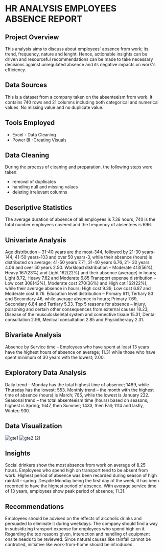 # HR ANALYSIS EMPLOYEES ABSENCE REPORT

## Project Overview

This analysis aims to discuss about employees' absence from work; its trend, frequency, nature and lenght. Hence, actionable insights can be driven and resourceful recommendations can be made to take necessary decisions against unregulated absence and its negative impacts on work's efficiency.

## Data Sources

This is a dataset from a company taken on the absenteeism from work. It contains 740 rows and 21 
columns including both categorical and numerical values. 
No missing value and no duplicate value. 

## Tools Employed

  - Excel - Data Cleaning
  - Power BI -Creating Visuals

## Data Cleaning

During the process of cleaning and preparation, the following steps were taken:
- removal of duplicates
- handling null and missing values
- deleting irrelevant columns

## Descriptive Statistics

The average duration of absence of all employees is 7.36 hours, 740 is the total number employees 
covered and the frequency of absentees is 696. 

## Univariate Analysis 
Age distribution – 31-40 years are the most-344, followed by 21-30 years-144, 41-50 years-103 and over 
50 years-3, while their absence (hours) is distributed on average; 41-50 years 7.71, 31-40 years 6.76, 21-
30 years 4.06 and over 50 years 2.50. 
Workload distribution – Moderate 413(56%), Heavy 167(23%) and Light 162(22%) and their absence 
(average) in hours; Light 8.72, Heavy 7.62 and Moderate 6.85 
Transport expense distribution – Low cost 308(42%), Moderate cost 270(36%) and High cot 
162(22%), while their average absence in hours; High cost 9.39, Low cost 6.87 and Moderate cost 6.76. 
Education level distribution – Primary 611, Tertiary 83 and Secondary 46, while average absence in 
hours; Primary 7.69, Secondary 6.84 and Tertiary 5.33. 
Top 5 reasons for absence – Injury, poisoning and certain other consequences from external causes 
18.23, Disease of the musculoskeletal system and connective tissue 15.31, Dental consultation 2.99, 
Medical consultation 2.85 and Physiotherapy 2.31. 

## Bivariate Analysis 
Absence by Service time – Employees who have spent at least 13 years have the highest hours of 
absence on average; 11.31 while those who have spent minimum of 30 years with the lowest; 2.00. 

## Exploratory Data Analysis

Daily trend – Monday has the total highest time of absence; 1489, while Thursday has the lowest; 553. 
Monthly trend – the month with the highest time of absence (hours) is March; 765, while the lowest is 
January 222. 
Seasonal trend – the total absenteeism time (hours) based on seasons, highest is Spring; 1647, then 
Summer; 1433, then Fall; 1114 and lastly, Winter; 930. 

## Data Visualization


![gte1](https://github.com/user-attachments/assets/8a4170ac-6be3-4310-8f5b-fd392ead26b0)
![gte2 (2)](https://github.com/user-attachments/assets/8ab38f83-53ec-460e-84c4-16b91f86bbc1)


## Insights

Social drinkers show the most absence from work on average of 8.25 hours. 
Employees who spend high on transport tend to be absent from work. 
Highest period of absence was been recorded during season of high rainfall – spring. 
Despite Monday being the first day of the week, it has been recorded to have the highest period of 
absence. 
With average service time of 13 years, employees show peak period of absence; 11.31. 

## Recommendations

Employees should be advised on the effects of alcoholic drinks and persuaded to eliminate it during 
weekdays. 
The company should find a way in subsidizing transport expense for employees who spend high on it. 
Regarding the top reasons given, interaction and handling of equipment onsite needs to be reviewed. 
Since natural causes like rainfall cannot be controlled, initiative like work-from-home should be 
introduced.
